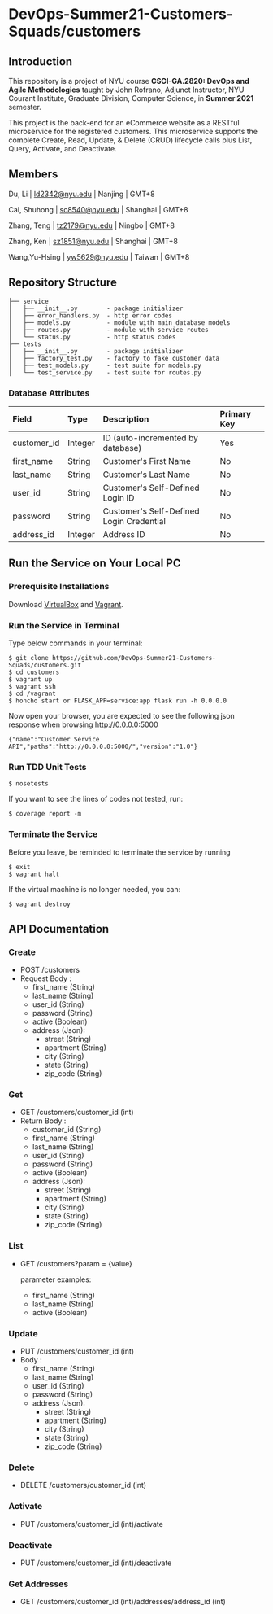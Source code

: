 # DevOps-Summer21-Customers-Squads/customers

## Introduction
This repository is a project of NYU course **CSCI-GA.2820: DevOps and Agile Methodologies** taught by John Rofrano, Adjunct Instructor, NYU Courant Institute, Graduate Division, Computer Science, in **Summer 2021** semester. 

This project is the back-end for an eCommerce website as a RESTful microservice for the registered customers. This microservice supports the complete Create, Read, Update, & Delete (CRUD) lifecycle calls plus List, Query, Activate, and Deactivate. 

## Members

Du, Li | ld2342@nyu.edu | Nanjing | GMT+8 

Cai, Shuhong | sc8540@nyu.edu | Shanghai | GMT+8

Zhang, Teng |  tz2179@nyu.edu | Ningbo | GMT+8 

Zhang, Ken | sz1851@nyu.edu | Shanghai | GMT+8 

Wang,Yu-Hsing | yw5629@nyu.edu | Taiwan | GMT+8 

## Repository Structure
```
├── service
│   ├── __init__.py        - package initializer
│   ├── error_handlers.py  - http error codes
│   ├── models.py          - module with main database models
│   ├── routes.py          - module with service routes
│   └── status.py          - http status codes 
├── tests
│   ├── __init__.py        - package initializer
│   ├── factory_test.py    - factory to fake customer data
│   ├── test_models.py     - test suite for models.py
│   └── test_service.py    - test suite for routes.py
```
### Database Attributes

| Field | Type | Description | Primary Key
| :--- | :--- | :--- | :--- |
| customer_id | Integer | ID (auto-incremented by database) | Yes
| first_name | String | Customer's First Name | No
| last_name | String | Customer's Last Name | No
| user_id | String | Customer's Self-Defined Login ID | No
| password | String | Customer's Self-Defined Login Credential | No
| address_id | Integer | Address ID | No


## Run the Service on Your Local PC

### Prerequisite Installations
Download [VirtualBox](https://www.virtualbox.org/) and [Vagrant](https://www.vagrantup.com/).

### Run the Service in Terminal
Type below commands in your terminal:

```
$ git clone https://github.com/DevOps-Summer21-Customers-Squads/customers.git
$ cd customers
$ vagrant up
$ vagrant ssh
$ cd /vagrant
$ honcho start or FLASK_APP=service:app flask run -h 0.0.0.0
```

Now open your browser, you are expected to see the following json response when browsing http://0.0.0.0:5000

```
{"name":"Customer Service API","paths":"http://0.0.0.0:5000/","version":"1.0"}
```
### Run TDD Unit Tests
```
$ nosetests
```
If you want to see the lines of codes not tested, run:
```
$ coverage report -m
```

### Terminate the Service
Before you leave, be reminded to terminate the service by running
```
$ exit
$ vagrant halt
```
If the virtual machine is no longer needed, you can: 
```
$ vagrant destroy
```

## API Documentation
### Create

- POST /customers
- Request Body :
  - first_name (String)
  - last_name (String)
  - user_id (String)
  - password (String)
  - active (Boolean)
  - address (Json):
    - street (String)
    - apartment (String)
    - city (String)
    - state (String)
    - zip_code (String)

### Get

- GET /customers/customer_id (int)
- Return Body :
  - customer_id (String)
  - first_name (String)
  - last_name (String)
  - user_id (String)
  - password (String)
  - active (Boolean)
  - address (Json):
    - street (String)
    - apartment (String)
    - city (String)
    - state (String)
    - zip_code (String)

### List

- GET /customers?param = {value}

  parameter examples:

  - first_name (String)
  - last_name (String)
  - active (Boolean)

### Update

- PUT /customers/customer_id (int)
- Body :
  - first_name (String)
  - last_name (String)
  - user_id (String)
  - password (String)
  - address (Json):
    - street (String)
    - apartment (String)
    - city (String)
    - state (String)
    - zip_code (String)

### Delete

- DELETE /customers/customer_id (int)

### Activate

- PUT /customers/customer_id (int)/activate

### Deactivate

- PUT /customers/customer_id (int)/deactivate

### Get Addresses

- GET /customers/customer_id (int)/addresses/address_id (int)
